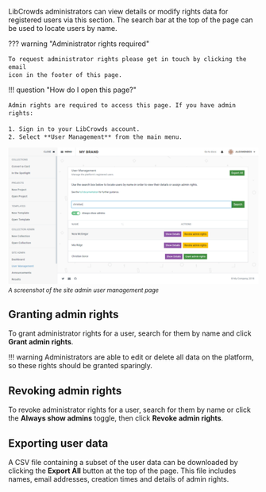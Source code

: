 LibCrowds administrators can view details or modify rights data for registered
users via this section. The search bar at the top of the page can be used to
locate users by name.

??? warning "Administrator rights required"

    To request administrator rights please get in touch by clicking the email
    icon in the footer of this page.

!!! question "How do I open this page?"

    Admin rights are required to access this page. If you have admin rights:

    1. Sign in to your LibCrowds account.
    2. Select **User Management** from the main menu.

![A screenshot of the site admin user management page](/assets/img/site/user-management.png?raw=true)
<br><small>*A screenshot of the site admin user management page*</small>

## Granting admin rights

To grant administrator rights for a user, search for them by name and click
**Grant admin rights**.

!!! warning
    Administrators are able to edit or delete all data on the platform, so
    these rights should be granted sparingly.

## Revoking admin rights

To revoke administrator rights for a user, search for them by name or click
the **Always show admins** toggle, then click **Revoke admin rights**.

## Exporting user data

A CSV file containing a subset of the user data can be downloaded by clicking
the **Export All** button at the top of the page. This file includes names,
email addresses, creation times and details of admin rights.
